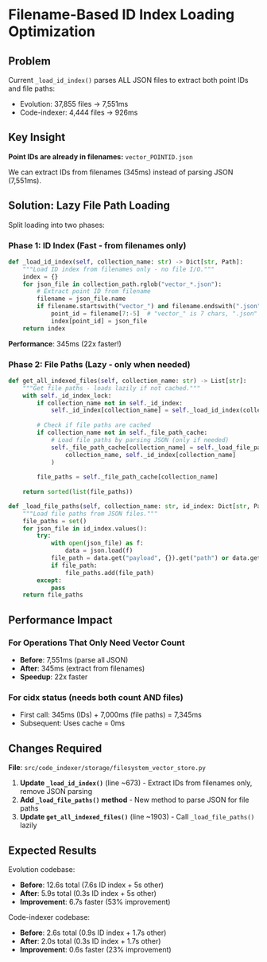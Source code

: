 # Filename-Based ID Index Loading Optimization

## Problem
Current `_load_id_index()` parses ALL JSON files to extract both point IDs and file paths:
- Evolution: 37,855 files → 7,551ms  
- Code-indexer: 4,444 files → 926ms

## Key Insight
**Point IDs are already in filenames:** `vector_POINTID.json`

We can extract IDs from filenames (345ms) instead of parsing JSON (7,551ms).

## Solution: Lazy File Path Loading

Split loading into two phases:

### Phase 1: ID Index (Fast - from filenames only)
```python
def _load_id_index(self, collection_name: str) -> Dict[str, Path]:
    """Load ID index from filenames only - no file I/O."""
    index = {}
    for json_file in collection_path.rglob("vector_*.json"):
        # Extract point ID from filename
        filename = json_file.name
        if filename.startswith("vector_") and filename.endswith(".json"):
            point_id = filename[7:-5]  # "vector_" is 7 chars, ".json" is 5 chars
            index[point_id] = json_file
    return index
```
**Performance**: 345ms (22x faster!)

### Phase 2: File Paths (Lazy - only when needed)
```python
def get_all_indexed_files(self, collection_name: str) -> List[str]:
    """Get file paths - loads lazily if not cached."""
    with self._id_index_lock:
        if collection_name not in self._id_index:
            self._id_index[collection_name] = self._load_id_index(collection_name)
        
        # Check if file paths are cached
        if collection_name not in self._file_path_cache:
            # Load file paths by parsing JSON (only if needed)
            self._file_path_cache[collection_name] = self._load_file_paths(
                collection_name, self._id_index[collection_name]
            )
        
        file_paths = self._file_path_cache[collection_name]
    
    return sorted(list(file_paths))

def _load_file_paths(self, collection_name: str, id_index: Dict[str, Path]) -> set:
    """Load file paths from JSON files."""
    file_paths = set()
    for json_file in id_index.values():
        try:
            with open(json_file) as f:
                data = json.load(f)
            file_path = data.get("payload", {}).get("path") or data.get("file_path", "")
            if file_path:
                file_paths.add(file_path)
        except:
            pass
    return file_paths
```

## Performance Impact

### For Operations That Only Need Vector Count
- **Before**: 7,551ms (parse all JSON)
- **After**: 345ms (extract from filenames)
- **Speedup**: 22x faster

### For cidx status (needs both count AND files)
- First call: 345ms (IDs) + 7,000ms (file paths) = 7,345ms
- Subsequent: Uses cache = 0ms

## Changes Required

**File**: `src/code_indexer/storage/filesystem_vector_store.py`

1. **Update `_load_id_index()`** (line ~673) - Extract IDs from filenames only, remove JSON parsing
2. **Add `_load_file_paths()` method** - New method to parse JSON for file paths
3. **Update `get_all_indexed_files()`** (line ~1903) - Call `_load_file_paths()` lazily

## Expected Results

Evolution codebase:
- **Before**: 12.6s total (7.6s ID index + 5s other)
- **After**: 5.9s total (0.3s ID index + 5s other)  
- **Improvement**: 6.7s faster (53% improvement)

Code-indexer codebase:
- **Before**: 2.6s total (0.9s ID index + 1.7s other)
- **After**: 2.0s total (0.3s ID index + 1.7s other)
- **Improvement**: 0.6s faster (23% improvement)
